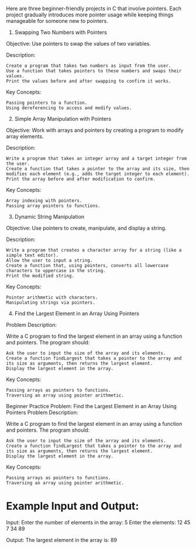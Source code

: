 Here are three beginner-friendly projects in C that involve pointers. Each project gradually introduces more pointer usage while keeping things manageable for someone new to pointers.
1. Swapping Two Numbers with Pointers

Objective: Use pointers to swap the values of two variables.

Description:

    Create a program that takes two numbers as input from the user.
    Use a function that takes pointers to these numbers and swaps their values.
    Print the values before and after swapping to confirm it works.

Key Concepts:

    Passing pointers to a function.
    Using dereferencing to access and modify values.



2. Simple Array Manipulation with Pointers

Objective: Work with arrays and pointers by creating a program to modify array elements.

Description:

    Write a program that takes an integer array and a target integer from the user.
    Create a function that takes a pointer to the array and its size, then modifies each element (e.g., adds the target integer to each element).
    Print the array before and after modification to confirm.

Key Concepts:

    Array indexing with pointers.
    Passing array pointers to functions.



3. Dynamic String Manipulation

Objective: Use pointers to create, manipulate, and display a string.

Description:

    Write a program that creates a character array for a string (like a simple text editor).
    Allow the user to input a string.
    Create a function that, using pointers, converts all lowercase characters to uppercase in the string.
    Print the modified string.

Key Concepts:

    Pointer arithmetic with characters.
    Manipulating strings via pointers.



4. Find the Largest Element in an Array Using Pointers

Problem Description:

Write a C program to find the largest element in an array using a function and pointers. The program should:

    Ask the user to input the size of the array and its elements.
    Create a function findLargest that takes a pointer to the array and its size as arguments, then returns the largest element.
    Display the largest element in the array.

Key Concepts:

    Passing arrays as pointers to functions.
    Traversing an array using pointer arithmetic.

Beginner Practice Problem: Find the Largest Element in an Array Using Pointers
Problem Description:

Write a C program to find the largest element in an array using a function and pointers. The program should:

    Ask the user to input the size of the array and its elements.
    Create a function findLargest that takes a pointer to the array and its size as arguments, then returns the largest element.
    Display the largest element in the array.

Key Concepts:

    Passing arrays as pointers to functions.
    Traversing an array using pointer arithmetic.

# Example Input and Output:
Input:
    Enter the number of elements in the array: 5
    Enter the elements: 12 45 7 34 89

Output:
    The largest element in the array is: 89

